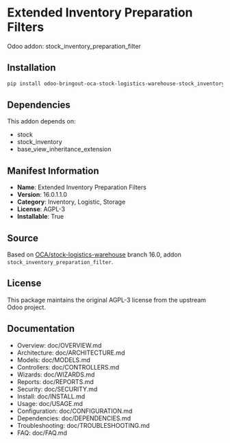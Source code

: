 # Extended Inventory Preparation Filters

Odoo addon: stock_inventory_preparation_filter

## Installation

```bash
pip install odoo-bringout-oca-stock-logistics-warehouse-stock_inventory_preparation_filter
```

## Dependencies

This addon depends on:
- stock
- stock_inventory
- base_view_inheritance_extension

## Manifest Information

- **Name**: Extended Inventory Preparation Filters
- **Version**: 16.0.1.1.0
- **Category**: Inventory, Logistic, Storage
- **License**: AGPL-3
- **Installable**: True

## Source

Based on [OCA/stock-logistics-warehouse](https://github.com/OCA/stock-logistics-warehouse) branch 16.0, addon `stock_inventory_preparation_filter`.

## License

This package maintains the original AGPL-3 license from the upstream Odoo project.

## Documentation

- Overview: doc/OVERVIEW.md
- Architecture: doc/ARCHITECTURE.md
- Models: doc/MODELS.md
- Controllers: doc/CONTROLLERS.md
- Wizards: doc/WIZARDS.md
- Reports: doc/REPORTS.md
- Security: doc/SECURITY.md
- Install: doc/INSTALL.md
- Usage: doc/USAGE.md
- Configuration: doc/CONFIGURATION.md
- Dependencies: doc/DEPENDENCIES.md
- Troubleshooting: doc/TROUBLESHOOTING.md
- FAQ: doc/FAQ.md
